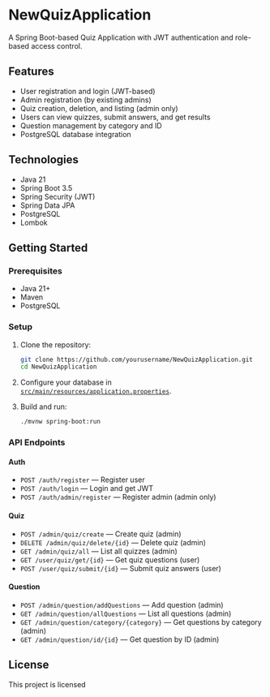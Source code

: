 # NewQuizApplication

A Spring Boot-based Quiz Application with JWT authentication and role-based access control.

## Features

- User registration and login (JWT-based)
- Admin registration (by existing admins)
- Quiz creation, deletion, and listing (admin only)
- Users can view quizzes, submit answers, and get results
- Question management by category and ID
- PostgreSQL database integration

## Technologies

- Java 21
- Spring Boot 3.5
- Spring Security (JWT)
- Spring Data JPA
- PostgreSQL
- Lombok

## Getting Started

### Prerequisites

- Java 21+
- Maven
- PostgreSQL

### Setup

1. Clone the repository:
   ```sh
   git clone https://github.com/yourusername/NewQuizApplication.git
   cd NewQuizApplication
   ```

2. Configure your database in [`src/main/resources/application.properties`](src/main/resources/application.properties).

3. Build and run:
   ```sh
   ./mvnw spring-boot:run
   ```

### API Endpoints

#### Auth

- `POST /auth/register` — Register user
- `POST /auth/login` — Login and get JWT
- `POST /auth/admin/register` — Register admin (admin only)

#### Quiz

- `POST /admin/quiz/create` — Create quiz (admin)
- `DELETE /admin/quiz/delete/{id}` — Delete quiz (admin)
- `GET /admin/quiz/all` — List all quizzes (admin)
- `GET /user/quiz/get/{id}` — Get quiz questions (user)
- `POST /user/quiz/submit/{id}` — Submit quiz answers (user)

#### Question

- `POST /admin/question/addQuestions` — Add question (admin)
- `GET /admin/question/allQuestions` — List all questions (admin)
- `GET /admin/question/category/{category}` — Get questions by category (admin)
- `GET /admin/question/id/{id}` — Get question by ID (admin)

## License

This project is licensed

